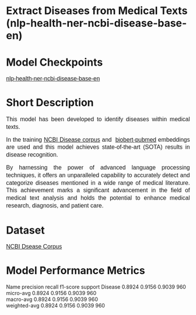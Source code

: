 # Extract Diseases from Medical Texts (nlp-health-ner-ncbi-disease-base-en)

# Model Checkpoints
<p><span style="font-family: &quot;IBM Plex Sans&quot;, sans-serif; font-size: 16px;"><a href="https://huggingface.co/aimped/nlp-health-ner-ncbi-disease-base-en">nlp-health-ner-ncbi-disease-base-en</a></span></p>

# Short Description
<p style="line-height: 1.3; text-align: justify;"><span style="font-family: &quot;IBM Plex Sans&quot;, sans-serif; font-size: 16px;">This model has been developed to identify diseases within medical texts. </span></p>
<p style="line-height: 1.3; text-align: justify;"><span style="font-family: &quot;IBM Plex Sans&quot;, sans-serif; font-size: 16px;">In the training&nbsp;<a href="https://www.ncbi.nlm.nih.gov/CBBresearch/Dogan/DISEASE/disclaimer.html">NCBI Disease corpus</a> and&nbsp; <a href="https://github.com/dmis-lab/biobert">biobert-pubmed</a> embeddings are used and this model achieves state-of-the-art (SOTA) results in disease recognition. </span></p>
<p style="line-height: 1.3; text-align: justify;"><span style="font-family: &quot;IBM Plex Sans&quot;, sans-serif; font-size: 16px;">By harnessing the power of advanced language processing techniques, it offers an unparalleled capability to accurately detect and categorize diseases mentioned in a wide range of medical literature. This achievement marks a significant advancement in the field of medical text analysis and holds the potential to enhance medical research, diagnosis, and patient care.</span></p>

# Dataset
<p><a href="https://www.ncbi.nlm.nih.gov/CBBresearch/Dogan/DISEASE/disclaimer.html" style="font-size: 16px; font-family: &quot;IBM Plex Sans&quot;, sans-serif;">NCBI Dsease Corpus</a></p>

# Model Performance Metrics
 Name          precision  recall  f1-score  support 
 Disease       0.8924     0.9156  0.9039    960     
 micro-avg     0.8924     0.9156  0.9039    960     
 macro-avg     0.8924     0.9156  0.9039    960     
 weighted-avg  0.8924     0.9156  0.9039    960

 